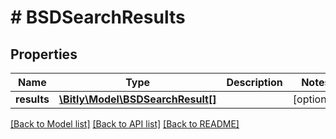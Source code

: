 # # BSDSearchResults

## Properties

Name | Type | Description | Notes
------------ | ------------- | ------------- | -------------
**results** | [**\Bitly\Model\BSDSearchResult[]**](BSDSearchResult.md) |  | [optional]

[[Back to Model list]](../../README.md#models) [[Back to API list]](../../README.md#endpoints) [[Back to README]](../../README.md)
